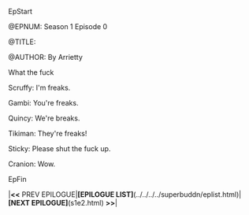 EpStart

<!-- Epilogue Info -->

@EPNUM: Season 1 Episode 0

@TITLE: 

@AUTHOR: By Arrietty

What the fuck


Scruffy: I'm freaks.

Gambi: You're freaks.

Quincy: We're breaks.

Tikiman: They're freaks!

Sticky: Please shut the fuck up.

Cranion: Wow.

EpFin

|**<<** PREV EPILOGUE|**[EPILOGUE LIST]**(../../../../superbuddn/eplist.html)|**[NEXT EPILOGUE]**(s1e2.html) **>>**|

<script src="{{ '/assets/js/EpFormatter.js' | relative_url }}"></script>
